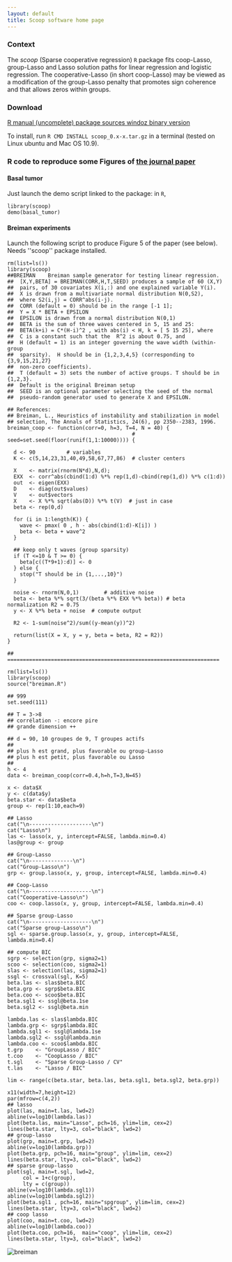 ```yaml
---
layout: default
title: Scoop software home page
---
```


### Context

The *scoop* (Sparse cooperative regression) `R` package fits
coop-Lasso, group-Lasso and Lasso solution paths for linear regression
and logistic regression. The cooperative-Lasso (in short coop-Lasso)
may be viewed as a modification of the group-Lasso penalty that
promotes sign coherence and that allows zeros within groups.

### Download

<a href="doc/scoop/scoop-manual.pdf">
<span class="glyphicon glyphicon-book"></span> R manual (uncomplete)
</a>

<a href="doc/scoop/scoop_0.2-1.tar.gz">
<span class="glyphicon glyphicon-download-alt"></span> package sources
</a>

<a href="doc/scoop/scoop_0.2-1.tar.gz">
<span class="glyphicon glyphicon-download-alt"></span> windoz binary version
</a>

To install, run `R CMD INSTALL scoop_0.x-x.tar.gz` in a terminal (tested on Linux ubuntu and Mac OS 10.9).

### R code to reproduce some Figures of [the journal paper](http://arxiv.org/pdf/1103.2697.pdf)

#### Basal tumor

Just launch the demo script linked to the package: in `R`,

~~~ 
library(scoop)
demo(basal_tumor)
~~~

#### Breiman experiments

Launch the following script to produce Figure 5 of the paper (see below). Needs ''scoop'' package installed.

~~~ 
rm(list=ls())
library(scoop)
##BREIMAN    Breiman sample generator for testing linear regression.
##  [X,Y,BETA] = BREIMAN(CORR,H,T,SEED) produces a sample of 60 (X,Y) 
##  pairs, of 30 covariates X(i,:) and one explained variable Y(i). 
##  X is drawn from a multivariate normal distribution N(0,S2),
##  where S2(i,j) = CORR^abs(i-j). 
##  CORR (default = 0) should be in the range [-1 1];
##  Y = X * BETA + EPSILON
##  EPSILON is drawn from a normal distribution N(0,1)
##  BETA is the sum of three waves centered in 5, 15 and 25:
##  BETA(k+i) = C*(H-i)^2 , with abs(i) < H, k = [ 5 15 25], where 
##  C is a constant such that the  R^2 is about 0.75, and
##  H (default = 1) is an integer governing the wave width (within-group
##  sparsity).  H should be in {1,2,3,4,5} (corresponding to {3,9,15,21,27}
##  non-zero coefficients).
##  T (default = 3) sets the number of active groups. T should be in {1,2,3}. 
##  Default is the original Breiman setup
##  SEED is an optional parameter selecting the seed of the normal 
##  pseudo-random generator used to generate X and EPSILON.

## References:
## Breiman, L., Heuristics of instability and stabilization in model 
## selection, The Annals of Statistics, 24(6), pp 2350--2383, 1996.
breiman_coop <- function(corr=0, h=3, T=4, N = 40) {
                                        # seed=set.seed(floor(runif(1,1:10000)))) {

  d <- 90          # variables
  K <- c(5,14,23,31,40,49,58,67,77,86)  # cluster centers
  
  X    <- matrix(rnorm(N*d),N,d);
  EXX  <- corr^abs(cbind(1:d) %*% rep(1,d)-cbind(rep(1,d)) %*% c(1:d))
  out  <- eigen(EXX)
  D    <- diag(out$values)
  V    <- out$vectors
  X    <- X %*% sqrt(abs(D)) %*% t(V)  # just in case
  beta <- rep(0,d)

  for (i in 1:length(K)) {
    wave <- pmax( 0 , h - abs(cbind(1:d)-K[i]) )
    beta <- beta + wave^2
  }

  ## keep only t waves (group sparsity)
  if (T <=10 & T >= 0) {
    beta[c((T*9+1):d)] <- 0
  } else {
    stop("T should be in {1,...,10}")
  }

  noise <- rnorm(N,0,1)        # additive noise
  beta <- beta %*% sqrt(3/(beta %*% EXX %*% beta)) # beta normalization R2 = 0.75
  y <- X %*% beta + noise  # compute output

  R2 <- 1-sum(noise^2)/sum((y-mean(y))^2)
  
  return(list(X = X, y = y, beta = beta, R2 = R2))
} 

## ====================================================================

rm(list=ls())
library(scoop)
source("breiman.R")

## 999
set.seed(111)

## T = 3->8
## corrélation -: encore pire
## grande dimension ++ 

## d = 90, 10 groupes de 9, T groupes actifs
##
## plus h est grand, plus favorable ou group-Lasso
## plus h est petit, plus favorable ou Lasso
##
h <- 4
data <- breiman_coop(corr=0.4,h=h,T=3,N=45)

x <- data$X
y <- c(data$y)
beta.star <- data$beta
group <- rep(1:10,each=9)

## Lasso
cat("\n--------------------\n")
cat("Lasso\n")
las <- lasso(x, y, intercept=FALSE, lambda.min=0.4)
las@group <- group

## Group-Lasso
cat("\n--------------\n")
cat("Group-Lasso\n")
grp <- group.lasso(x, y, group, intercept=FALSE, lambda.min=0.4)

## Coop-Lasso
cat("\n--------------------\n")
cat("Cooperative-Lasso\n")
coo <- coop.lasso(x, y, group, intercept=FALSE, lambda.min=0.4)

## Sparse group-Lasso
cat("\n--------------------\n")
cat("Sparse group-Lasso\n")
sgl <- sparse.group.lasso(x, y, group, intercept=FALSE, lambda.min=0.4)

## compute BIC
sgrp <- selection(grp, sigma2=1)
scoo <- selection(coo, sigma2=1)
slas <- selection(las, sigma2=1)
ssgl <- crossval(sgl, K=5)
beta.las <- slas$beta.BIC
beta.grp <- sgrp$beta.BIC
beta.coo <- scoo$beta.BIC
beta.sgl1 <- ssgl@beta.1se
beta.sgl2 <- ssgl@beta.min

lambda.las <- slas$lambda.BIC
lambda.grp <- sgrp$lambda.BIC
lambda.sgl1 <- ssgl@lambda.1se
lambda.sgl2 <- ssgl@lambda.min
lambda.coo <- scoo$lambda.BIC
t.grp    <- "GroupLasso / BIC"
t.coo    <- "CoopLasso / BIC"
t.sgl    <- "Sparse Group-Lasso / CV"
t.las    <- "Lasso / BIC"

lim <- range(c(beta.star, beta.las, beta.sgl1, beta.sgl2, beta.grp))

x11(width=7,height=12)
par(mfrow=c(4,2))
## lasso
plot(las, main=t.las, lwd=2)
abline(v=log10(lambda.las))
plot(beta.las, main="Lasso", pch=16, ylim=lim, cex=2)
lines(beta.star, lty=3, col="black", lwd=2)
## group-lasso
plot(grp, main=t.grp, lwd=2)
abline(v=log10(lambda.grp))
plot(beta.grp, pch=16, main="group", ylim=lim, cex=2)
lines(beta.star, lty=3, col="black", lwd=2)
## sparse group-lasso
plot(sgl, main=t.sgl, lwd=2,
     col = 1+c(group),
     lty = c(group))
abline(v=log10(lambda.sgl1))
abline(v=log10(lambda.sgl2))
plot(beta.sgl1 , pch=16, main="spgroup", ylim=lim, cex=2)
lines(beta.star, lty=3, col="black", lwd=2)
## coop lasso
plot(coo, main=t.coo, lwd=2)
abline(v=log10(lambda.coo))
plot(beta.coo, pch=16,  main="coop", ylim=lim, cex=2)
lines(beta.star, lty=3, col="black", lwd=2)
~~~

![breiman](img/scoop/breiman_example.png)

